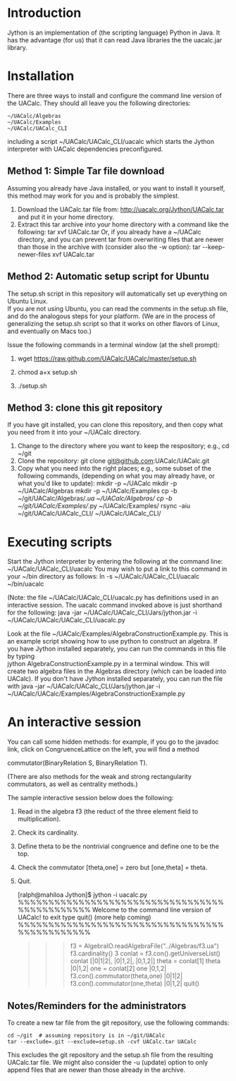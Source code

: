 Introduction
============
Jython is an implementation of (the scripting language) Python in Java. It has the advantage (for us) that it can read Java libraries the the uacalc.jar library.

Installation
============
There are three ways to install and configure the command line version of the UACalc.  They should all leave you the following directories:

    ~/UACalc/Algebras
    ~/UACalc/Examples
    ~/UACalc/UACalc_CLI

including a script ~/UACalc/UACalc_CLI/uacalc which starts the Jython interpreter with UACalc dependencies preconfigured.

Method 1: Simple Tar file download
----------------------------------
Assuming you already have Java installed, or you want to install it yourself, this 
method may work for you and is probably the simplest.

1.  Download the UACalc.tar file from: http://uacalc.org/Jython/UACalc.tar
    and put it in your home directory.
2.  Extract this tar archive into your home directory with a command like the following:
        tar xvf UACalc.tar
    Or, if you already have a ~/UACalc directory, and you can prevent tar from overwriting
    files that are newer than those in the archive with (consider also the -w option):
        tar --keep-newer-files xvf UACalc.tar

Method 2: Automatic setup script for Ubuntu
-------------------------------------------
The setup.sh script in this repository will automatically set up everything on Ubuntu Linux.  
If you are not using Ubuntu, you can read the comments in the setup.sh file, and do the analogous 
steps for your platform.  (We are in the process of generalizing the setup.sh script so that it 
works on other flavors of Linux, and eventually on Macs too.)

Issue the following commands in a terminal window (at the shell prompt):

1.  wget https://raw.github.com/UACalc/UACalc/master/setup.sh

2.  chmod a+x setup.sh

3.  ./setup.sh

Method 3: clone this git repository
-----------------------------------
If you have git installed, you can clone this repository, and then copy what you need from 
it into your ~/UACalc directory.
1.  Change to the directory where you want to keep the respository; e.g.,
        cd ~/git
2.  Clone the repository:
        git clone git@github.com:UACalc/UACalc.git
3.  Copy what you need into the right places; e.g., some subset of the following commands,
    (depending on what you may already have, or what you'd like to update):
        mkdir -p ~/UACalc
	mkdir -p ~/UACalc/Algebras
	mkdir -p ~/UACalc/Examples
	cp -b ~/git/UACalc/Algebras/*.ua ~/UACalc/Algebras/
	cp -b ~/git/UACalc/Examples/*.py ~/UACalc/Examples/
	rsync -aiu ~/git/UACalc/UACalc_CLI/ ~/UACalc/UACalc_CLI/


Executing scripts
=================
Start the Jython interpreter by entering the following at the command line:
    ~/UACalc/UACalc_CLI/uacalc
You may wish to put a link to this command in your ~/bin directory as follows:
    ln -s ~/UACalc/UACalc_CLI/uacalc ~/bin/uacalc

(Note: the file ~/UACalc/UACalc_CLI/uacalc.py has definitions used in an interactive session. The uacalc command invoked above is just shorthand for the following: 
    java -jar ~/UACalc/UACalc_CLI/Jars/jython.jar -i ~/UACalc/UACalc/UACalc_CLI/uacalc.py

Look at the file ~/UACalc/Examples/AlgebraConstructionExample.py.  This is an example script showing how to use python to construct an algebra.  If you have Jython installed separately, you can run the commands in this file by typing  
    jython AlgebraConstructionExample.py 
in a terminal window.  This will create two algebra files in the Algebras directory (which can be loaded into UACalc).  If you don't have Jython installed separately, you can run the file with
    java -jar ~/UACalc/UACalc_CLI/Jars/jython.jar -i ~/UACalc/UACalc/Examples/AlgebraConstructionExample.py


An interactive session
======================
You can call some hidden methods: for example, if you go to the javadoc link, click on CongruenceLattice on the left, you will find a method 

commutator(BinaryRelation S, BinaryRelation T). 

(There are also methods for the weak and strong rectangularity commutators, as well as centrality methods.)

The sample interactive session below does the following:
1.  Read in the algebra f3 (the reduct of the three element field to multiplication).
2.  Check its cardinality.
3.  Define theta to be the nontrivial congruence and define one to be the top.
4.  Check the commutator [theta,one] = zero but [one,theta] = theta.
5.  Quit.

    [ralph@mahiloa Jython]$ jython -i uacalc.py 
    %%%%%%%%%%%%%%%%%%%%%%%%%%%%%%%%%%%%%%%%%%%%%%
    Welcome to the command line version of UACalc!
      to exit type quit()
      (more help coming)
    %%%%%%%%%%%%%%%%%%%%%%%%%%%%%%%%%%%%%%%%%%%%%%
    >>> f3 = AlgebraIO.readAlgebraFile("../Algebras/f3.ua")
    >>> f3.cardinality()
    3
    >>> conlat = f3.con().getUniverseList()
    >>> conlat
    [|0|1|2|, |0|1,2|, |0,1,2|]
    >>> theta = conlat[1]
    >>> theta
    |0|1,2|
    >>> one = conlat[2]
    >>> one
    |0,1,2|
    >>> f3.con().commutator(theta,one)
    |0|1|2|
    >>> f3.con().commutator(one,theta)
    |0|1,2|
    >>> quit()


Notes/Reminders for the administrators
--------------------------------------
To create a new tar file from the git repository, use the following commands:

    cd ~/git  # assuming repository is in ~/git/UACalc
    tar --exclude=.git --exclude=setup.sh -cvf UACalc.tar UACalc

This excludes the git repository and the setup.sh file from the resulting UACalc.tar file.
We might also consider the -u (update) option to only append files that are newer than 
those already in the archive.


